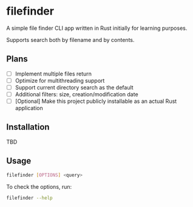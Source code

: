 # filefinder

A simple file finder CLI app written in Rust initially for learning purposes.

Supports search both by filename and by contents.

## Plans

* [ ] Implement multiple files return
* [ ] Optimize for multithreading support
* [ ] Support current directory search as the default
* [ ] Additional filters: size, creation/modification date
* [ ] \[Optional\] Make this project publicly installable as an actual Rust application

## Installation

TBD

## Usage

```sh
filefinder [OPTIONS] <query>
```

To check the options, run:

```sh
filefinder --help
```
